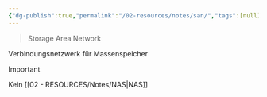 ```yaml
---
{"dg-publish":true,"permalink":"/02-resources/notes/san/","tags":[null],"noteIcon":"","updated":"2024-06-09T20:03:12.225+02:00"}
---
```


> Storage Area Network 

Verbindungsnetzwerk für Massenspeicher

>[!important] 
>Kein [[02 - RESOURCES/Notes/NAS\|NAS]]